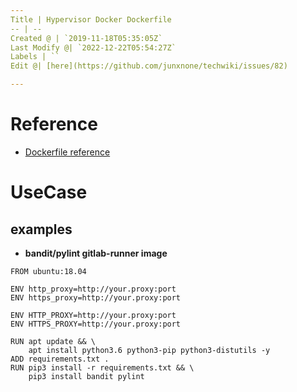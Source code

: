 ```yaml
---
Title | Hypervisor Docker Dockerfile
-- | --
Created @ | `2019-11-18T05:35:05Z`
Last Modify @| `2022-12-22T05:54:27Z`
Labels | ``
Edit @| [here](https://github.com/junxnone/techwiki/issues/82)

---
```

# Reference
- [Dockerfile reference](https://docs.docker.com/engine/reference/builder/)


# UseCase

## examples

- **bandit/pylint gitlab-runner image**

```
FROM ubuntu:18.04

ENV http_proxy=http://your.proxy:port
ENV https_proxy=http://your.proxy:port

ENV HTTP_PROXY=http://your.proxy:port
ENV HTTPS_PROXY=http://your.proxy:port

RUN apt update && \
    apt install python3.6 python3-pip python3-distutils -y
ADD requirements.txt .
RUN pip3 install -r requirements.txt && \
    pip3 install bandit pylint
```
